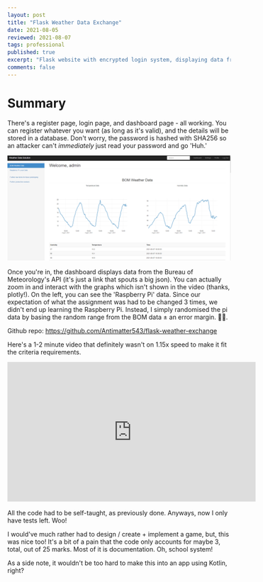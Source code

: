 ```yaml
---
layout: post
title: "Flask Weather Data Exchange"
date: 2021-08-05
reviewed: 2021-08-07
tags: professional
published: true
excerpt: "Flask website with encrypted login system, displaying data from BOM API. Made as my last school assignment."
comments: false
---
```


# Summary
There's a register page, login page, and dashboard page - all working. You can register whatever you want (as long as it's valid), and the details will be stored in a database. Don't worry, the password is hashed with SHA256 so an attacker can't *immediately* just read your password and go 'Huh.'

![Image](/assets/random/flaskweather.png "Dashboard page")


Once you're in, the dashboard displays data from the Bureau of Meteorology's API (it's just a link that spouts a big json). You can actually zoom in and interact with the graphs which isn't shown in the video (thanks, plotly!). On the left, you can see the 'Raspberry Pi' data. Since our expectation of what the assignment was had to be changed 3 times, we didn't end up learning the Raspberry Pi. Instead, I simply randomised the pi data by basing the random range from the BOM data ± an error margin. 
🤷‍♂️.

Github repo: <https://github.com/Antimatter543/flask-weather-exchange>


Here's a 1-2 minute video that definitely wasn't on 1.15x speed to make it fit the criteria requirements.

<iframe width="560" height="315" src="https://www.youtube.com/embed/BFlL4tBam1w" title="YouTube video player" frameborder="0" allow="accelerometer; autoplay; clipboard-write; encrypted-media; gyroscope; picture-in-picture" allowfullscreen></iframe>

All the code had to be self-taught, as previously done. Anyways, now I only have tests left. Woo!

I would've much rather had to design / create + implement a game, but, this was nice too! It's a bit of a pain that the code only accounts for maybe 3, total, out of 25 marks. Most of it is documentation. Oh, school system! 

As a side note, it wouldn't be too hard to make this into an app using Kotlin, right?